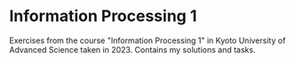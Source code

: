 # Information Processing 1

Exercises from the course "Information Processing 1" in Kyoto University of Advanced Science taken in 2023. 
Contains my solutions and tasks. 
